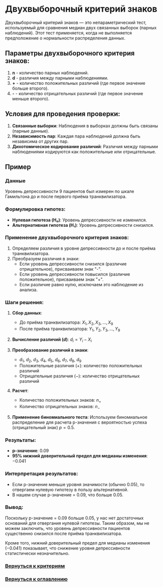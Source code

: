 # Двухвыборочный критерий знаков

Двухвыборочный критерий знаков — это непараметрический тест, используемый для сравнения медиан двух связанных выборок (парных наблюдений). Этот тест применяется, когда не выполняется предположение о нормальности распределения данных.

## Параметры двухвыборочного критерия знаков:

1. **n** - количество парных наблюдений.
2. **d** - различия между парными наблюдениями.
3. **+** - количество положительных различий (где первое значение больше второго).
4. **-** - количество отрицательных различий (где первое значение меньше второго).

## Условия для проведения проверки:

1. **Связанные выборки**: Наблюдения в выборках должны быть связаны (парные данные).
2. **Независимость пар**: Каждая пара наблюдений должна быть независима от других пар.
3. **Дихотомическое кодирование различий**: Различия между парными наблюдениями кодируются как положительные или отрицательные.

## Пример

### Данные
Уровень депрессивности 9 пациентов был измерен по шкале Гамильтона до и после первого приёма транквилизатора.

### Формулировка гипотез:
- **Нулевая гипотеза (H₀)**: Уровень депрессивности не изменился.
- **Альтернативная гипотеза (H₁)**: Уровень депрессивности снизился.

### Применение двухвыборочного критерия знаков:
1. Определяем различия в уровне депрессивности до и после приёма транквилизатора.
2. Преобразуем различия в знаки:
   - Если уровень депрессивности снизился (различие отрицательное), присваиваем знак "-".
   - Если уровень депрессивности повысился (различие положительное), присваиваем знак "+".
   - Если различие равно нулю, исключаем это наблюдение из анализа.

### Шаги решения:
1. **Сбор данных**:
   - До приёма транквилизатора: $X_1, X_2, X_3, \ldots, X_9$
   - После приёма транквилизатора: $Y_1, Y_2, Y_3, \ldots, Y_9$

2. **Вычисление различий ($d$)**:
   $d_i = Y_i - X_i$

3. **Преобразование различий в знаки**:
   - $d_1$, $d_2$, $d_3$, $d_4$, $d_5$, $d_6$, $d_7$, $d_8$, $d_9$
   - Положительные различия ($+$): количество положительных различий
   - Отрицательные различия ($-$): количество отрицательных различий

4. **Расчет**:
   - Количество положительных знаков: $n_+$
   - Количество отрицательных знаков: $n_-$

5. **Применение биномиального теста**:
   Используем биномиальное распределение для расчета p-значения с вероятностью успеха (отрицательный знак) $p = 0.5$.

### Результаты:
- **p-значение**: 0.09
- **95% нижний доверительный предел для медианы изменения**: $-0.041$

### Интерпретация результатов:
- Если p-значение меньше уровня значимости (обычно 0.05), то отвергаем нулевую гипотезу в пользу альтернативной.
- В нашем случае p-значение = 0.09, что больше 0.05.

### Вывод:
Поскольку p-значение = 0.09 больше 0.05, у нас нет достаточных оснований для отвергания нулевой гипотезы. Таким образом, мы не можем заключить, что уровень депрессивности пациентов существенно снизился после приёма транквилизатора.

Кроме того, нижний доверительный предел для медианы изменения ($-0.041$) показывает, что снижение уровня депрессивности статистически незначительно.

### [Вернуться к критериям](../Navigation_criteria.md)

### [Вернуться к оглавлению](../../README.md)